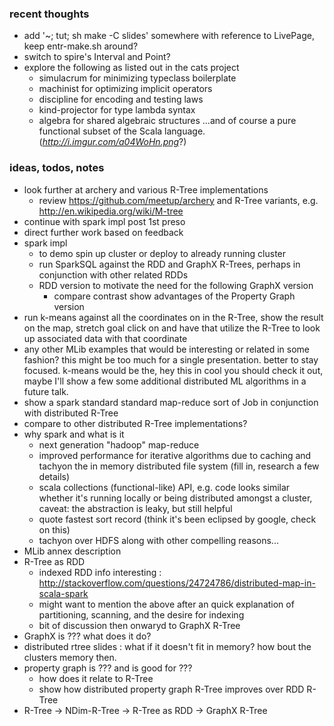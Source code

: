 
### recent thoughts

- add '~; tut; sh make -C slides' somewhere with reference to LivePage, keep entr-make.sh around?
- switch to spire's Interval and Point?
- explore the following as listed out in the cats project
    - simulacrum for minimizing typeclass boilerplate
    - machinist for optimizing implicit operators
    - discipline for encoding and testing laws
    - kind-projector for type lambda syntax
    - algebra for shared algebraic structures
    ...and of course a pure functional subset of the Scala language. (_http://i.imgur.com/a04WoHn.png_?)

### ideas, todos, notes

- look further at archery and various R-Tree implementations
    - review https://github.com/meetup/archery and R-Tree variants, e.g. http://en.wikipedia.org/wiki/M-tree
- continue with spark impl post 1st preso
- direct further work based on feedback
- spark impl
  - to demo spin up cluster or deploy to already running cluster
  - run SparkSQL against the RDD and GraphX R-Trees, perhaps in conjunction with other related RDDs
  - RDD version to motivate the need for the following GraphX version
    - compare contrast show advantages of the Property Graph version
- run k-means against all the coordinates on in the R-Tree, show the result on the map, stretch goal click on and have that utilize the R-Tree to look up associated data with that coordinate
- any other MLib examples that would be interesting or related in some fashion? this might be too much for a single presentation. better to stay focused. k-means would be the, hey this in cool you should check it out, maybe I'll show a few some additional distributed ML algorithms in a future talk.
- show a spark standard standard map-reduce sort of Job in conjunction with distributed R-Tree
- compare to other distributed R-Tree implementations?
- why spark and what is it
    - next generation "hadoop" map-reduce
    - improved performance for iterative algorithms due to caching and tachyon the in memory distributed file system (fill in, research a few details)
    - scala collections (functional-like) API, e.g. code looks similar whether it's running locally or being distributed amongst a cluster, caveat: the abstraction is leaky, but still helpful
    - quote fastest sort record (think it's been eclipsed by google, check on this)
    - tachyon over HDFS along with other compelling reasons...
- MLib annex description
- R-Tree as RDD
  - indexed RDD info interesting : http://stackoverflow.com/questions/24724786/distributed-map-in-scala-spark
  - might want to mention the above after an quick explanation of partitioning, scanning, and the desire for indexing
  - bit of discussion then onwaryd to GraphX R-Tree
- GraphX is ??? what does it do?
- distributed rtree slides : what if it doesn't fit in memory? how bout the clusters memory then.
- property graph is ??? and is good for ???
    - how does it relate to R-Tree
    - show how distributed property graph R-Tree improves over RDD R-Tree
- R-Tree → NDim-R-Tree → R-Tree as RDD → GraphX R-Tree
